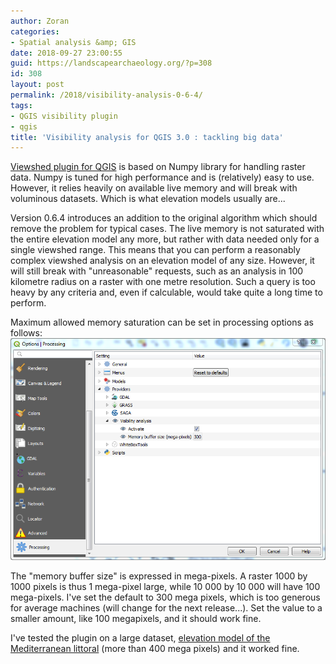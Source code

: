 ```yaml
---
author: Zoran
categories:
- Spatial analysis &amp; GIS
date: 2018-09-27 23:00:55
guid: https://landscapearchaeology.org/?p=308
id: 308
layout: post
permalink: /2018/visibility-analysis-0-6-4/
tags:
- QGIS visibility plugin
- qgis
title: 'Visibility analysis for QGIS 3.0 : tackling big data'
---
```


[Viewshed plugin for QGIS](http://www.zoran-cuckovic.from.hr/QGIS-visibility-analysis/) is based on Numpy library for handling raster data. Numpy is tuned for high performance and is (relatively) easy to use. However, it relies heavily on available live memory and will break with voluminous datasets. Which is what elevation models usually are...

Version 0.6.4 introduces an addition to the original algorithm which should remove the problem for typical cases. The live memory is not saturated with the entire elevation model any more, but rather with data needed only for a single viewshed range. This means that you can perform a reasonably complex viewshed analysis on an elevation model of any size. However, it will still break with "unreasonable" requests, such as an analysis in 100 kilometre radius on a raster with one metre resolution. Such a query is too heavy by any criteria and, even if calculable, would take quite a long time to perform.   

Maximum allowed memory saturation can be set in processing options as follows:
[![](/wp/wp-content/uploads/2018/09/Capture.png)](/wp/wp-content/uploads/2018/09/Capture.png) 

The "memory buffer size" is expressed in mega-pixels. A raster 1000 by 1000 pixels is thus 1 mega-pixel large, while 10 000 by 10 000 will have 100 mega-pixels. I've set the default to 300 mega pixels, which is too generous for average machines (will change for the next release...). Set the value to a smaller amount, like 100 megapixels, and it should work fine.

I've tested the plugin on a large dataset, [elevation model of the Mediterranean littoral](/2018/mediterranean-land-visibility/) (more than 400 mega pixels) and it worked fine.